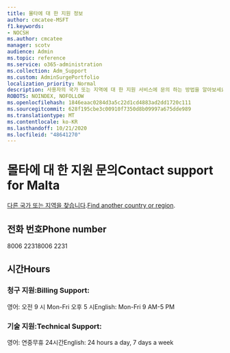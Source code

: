 ```yaml
---
title: 몰타에 대 한 지원 정보
author: cmcatee-MSFT
f1.keywords:
- NOCSH
ms.author: cmcatee
manager: scotv
audience: Admin
ms.topic: reference
ms.service: o365-administration
ms.collection: Adm_Support
ms.custom: AdminSurgePortfolio
localization_priority: Normal
description: 사용자의 국가 또는 지역에 대 한 지원 서비스에 문의 하는 방법을 알아보세요.
ROBOTS: NOINDEX, NOFOLLOW
ms.openlocfilehash: 1846eaac0284d3a5c22d1cd4883ad2dd1720c111
ms.sourcegitcommit: 628f195cbe3c00910f7350d8b09997a675dde989
ms.translationtype: MT
ms.contentlocale: ko-KR
ms.lasthandoff: 10/21/2020
ms.locfileid: "48641270"
---
```

# <a name="contact-support-for-malta"></a><span data-ttu-id="dc0ce-103">몰타에 대 한 지원 문의</span><span class="sxs-lookup"><span data-stu-id="dc0ce-103">Contact support for Malta</span></span>

<span data-ttu-id="dc0ce-104">[다른 국가 또는 지역을 찾습니다](../contact-support-for-business-products.md).</span><span class="sxs-lookup"><span data-stu-id="dc0ce-104">[Find another country or region](../contact-support-for-business-products.md).</span></span>

## <a name="phone-number"></a><span data-ttu-id="dc0ce-105">전화 번호</span><span class="sxs-lookup"><span data-stu-id="dc0ce-105">Phone number</span></span>
<span data-ttu-id="dc0ce-106">8006 2231</span><span class="sxs-lookup"><span data-stu-id="dc0ce-106">8006 2231</span></span>

## <a name="hours"></a><span data-ttu-id="dc0ce-107">시간</span><span class="sxs-lookup"><span data-stu-id="dc0ce-107">Hours</span></span>
### <a name="billing-support"></a><span data-ttu-id="dc0ce-108">청구 지원:</span><span class="sxs-lookup"><span data-stu-id="dc0ce-108">Billing Support:</span></span>

<span data-ttu-id="dc0ce-109">영어: 오전 9 시 Mon-Fri 오후 5 시</span><span class="sxs-lookup"><span data-stu-id="dc0ce-109">English: Mon-Fri 9 AM-5 PM</span></span>

### <a name="technical-support"></a><span data-ttu-id="dc0ce-110">기술 지원:</span><span class="sxs-lookup"><span data-stu-id="dc0ce-110">Technical Support:</span></span>

<span data-ttu-id="dc0ce-111">영어: 연중무휴 24시간</span><span class="sxs-lookup"><span data-stu-id="dc0ce-111">English: 24 hours a day, 7 days a week</span></span>

